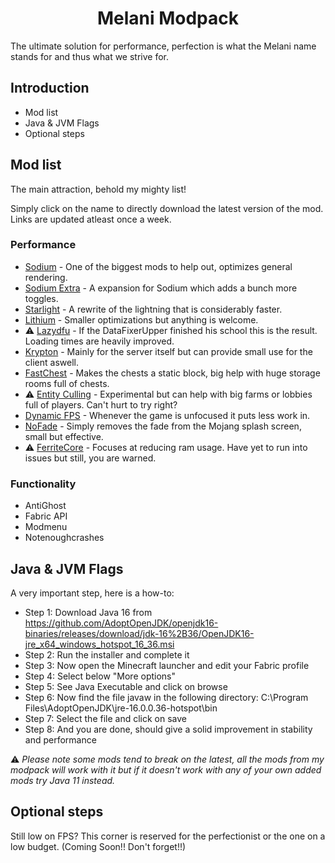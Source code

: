 <div align="center">
<h1>Melani Modpack</h1>
  </div>

The ultimate solution for performance, perfection is what the Melani name stands for and thus what we strive for.

## Introduction

- Mod list
- Java & JVM Flags
- Optional steps

## Mod list

The main attraction, behold my mighty list! 

Simply click on the name to directly download the latest version of the mod. Links are updated atleast once a week.

### Performance

- [Sodium](https://github.com/CaffeineMC/sodium-fabric/suites/2359795839/artifacts/49961006) - One of the biggest mods to help out, optimizes general rendering.
- [Sodium Extra](https://github.com/FlashyReese/sodium-extra-fabric/suites/2363742178/artifacts/50058653) - A expansion for Sodium which adds a bunch more toggles.
- [Starlight](https://github.com/Spottedleaf/Starlight/releases/download/1.0.0-RC1/starlight-forge-1.0.0-RC1-1.16.5.jar) - A rewrite of the lightning that is considerably faster.
- [Lithium](https://github.com/CaffeineMC/lithium-fabric/suites/2240511832/artifacts/46509597) - Smaller optimizations but anything is welcome.
-  ⚠️ [Lazydfu](https://ci.velocitypowered.com/job/lazydfu/12/artifact/build/libs/lazydfu-0.1.3-SNAPSHOT.jar) - If the DataFixerUpper finished his school this is the result. Loading times are heavily improved.
- [Krypton](https://ci.velocitypowered.com/job/krypton/lastSuccessfulBuild/artifact/build/libs/krypton-0.1.3-SNAPSHOT.jar) - Mainly for the server itself but can provide small use for the client aswell.
- [FastChest](https://www.curseforge.com/minecraft/mc-mods/fastchest/download/3222361/file) - Makes the chests a static block, big help with huge storage rooms full of chests.
-  ⚠️ [Entity Culling](https://github.com/tr7zw/EntityCulling-Fabric/suites/2372836291/artifacts/50320558) - Experimental but can help with big farms or lobbies full of players. Can't hurt to try right?
- [Dynamic FPS](https://github.com/juliand665/Dynamic-FPS/releases/download/2.0.1/dynamic-fps-2.0.1.jar) - Whenever the game is unfocused it puts less work in.
- [NoFade](https://github.com/UltimateBoomer/mc-no-fade/suites/2194499442/artifacts/45274069) - Simply removes the fade from the Mojang splash screen, small but effective.
-  ⚠️ [FerriteCore](https://www.curseforge.com/minecraft/mc-mods/ferritecore-fabric/download/3253564/file) - Focuses at reducing ram usage. Have yet to run into issues but still, you are warned.

### Functionality

- AntiGhost
- Fabric API
- Modmenu
- Notenoughcrashes

## Java & JVM Flags

A very important step, here is a how-to:

- Step 1: Download Java 16 from https://github.com/AdoptOpenJDK/openjdk16-binaries/releases/download/jdk-16%2B36/OpenJDK16-jre_x64_windows_hotspot_16_36.msi
- Step 2: Run the installer and complete it
- Step 3: Now open the Minecraft launcher and edit your Fabric profile
- Step 4: Select below "More options"
- Step 5: See Java Executable and click on browse
- Step 6: Now find the file javaw in the following directory: C:\Program Files\AdoptOpenJDK\jre-16.0.0.36-hotspot\bin
- Step 7: Select the file and click on save
- Step 8: And you are done, should give a solid improvement in stability and performance

⚠️ *Please note some mods tend to break on the latest, all the mods from my modpack will work with it but if it doesn't work with any of your own added mods try Java 11 instead.*

## Optional steps

Still low on FPS? This corner is reserved for the perfectionist or the one on a low budget. (Coming Soon!! Don't forget!!)
